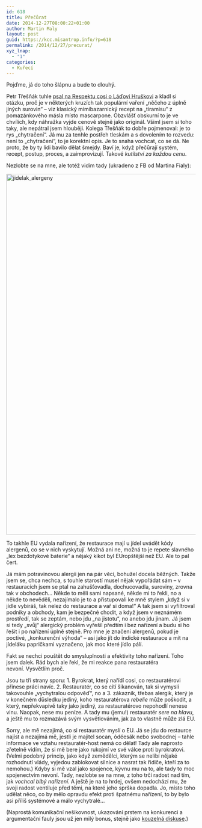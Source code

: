 ```yaml
---
id: 618
title: Přečůrat
date: 2014-12-27T08:00:22+01:00
author: Martin Maly
layout: post
guid: https://kcc.misantrop.info/?p=618
permalink: /2014/12/27/precurat/
xyz_lnap:
  - "1"
categories:
  - Kuřecí
---
```

Pojďme, já do toho šlápnu a bude to dlouhý.

Petr Třešňák tuhle [psal na Respektu cosi o Láďovi Hruškovi](https://respekt.ihned.cz/na-zdravi/c1-63285570-komu-chutna-lada-hruska) a kladl si otázku, proč je v některých kruzích tak populární vaření &#8222;něčeho z úplně jiných surovin&#8220; &#8211; viz klasický mimibazarnický recept na &#8222;tiramisu&#8220; z pomazánkového másla místo mascarpone. Obzvlášť obskurní to je ve chvílích, kdy náhražka vyjde cenově stejně jako originál. Všiml jsem si toho taky, ale nepátral jsem hlouběji. Kolega Třešňák to dobře pojmenoval: je to rys &#8222;chytračení&#8220;. Já mu za tenhle postřeh tleskám a s dovolením to rozvedu: není to &#8222;chytračení&#8220;, to je korektní opis. Je to snaha vochcat, co se dá. Ne proto, že by ty lidi bavilo dělat šmejdy. Baví je, když přečůrají systém, recept, postup, proces, a zaimprovizují. Takové _kutilství za každou cenu_.

Nezlobte se na mne, ale totéž vidím tady (ukradeno z FB od Martina Fialy):

[<img loading="lazy" class="alignnone size-full wp-image-619" src="https://kcc.misantrop.info/wp-content/uploads/sites/8/2014/12/jidelak_alergeny.jpg" alt="jidelak_alergeny" width="540" height="960" srcset="https://kcc.misantrop.info/wp-content/uploads/sites/8/2014/12/jidelak_alergeny.jpg 540w, https://kcc.misantrop.info/wp-content/uploads/sites/8/2014/12/jidelak_alergeny-169x300.jpg 169w" sizes="(max-width: 540px) 100vw, 540px" />](https://kcc.misantrop.info/wp-content/uploads/sites/8/2014/12/jidelak_alergeny.jpg)

To takhle EU vydala nařízení, že restaurace mají u jídel uvádět kódy alergenů, co se v nich vyskytují. Možná ani ne, možná to je repete slavného &#8222;lex bezdotykové baterie&#8220; a nějaký kikot byl EUropštější než EU. Ale to pal čert.

Já mám potravinovou alergii jen na pár věcí, bohužel docela běžných. Takže jsem se, chca nechca, s touhle starostí musel nějak vypořádat sám &#8211; v restauracích jsem se ptal na zahušťovadla, dochucovadla, suroviny, zrovna tak v obchodech&#8230; Někde to měli sami napsané, někde mi to řekli, no a někde to nevěděli, nezajímalo je to a přistupovali ke mně stylem &#8222;když si v jídle vybíráš, tak nelez do restaurace a vař si doma!&#8220; A tak jsem si vyfiltroval podniky a obchody, kam je bezpečné chodit, a když jsem v neznámém prostředí, tak se zeptám, nebo jdu &#8222;na jistotu&#8220;, no anebo jdu jinam. Já jsem si tedy &#8222;svůj&#8220; alergický problém vyřešil předtím i bez nařízení a budu si ho řešit i po nařízení úplně stejně. Pro mne je značení alergenů, pokud je poctivé, &#8222;konkurenční výhoda&#8220; &#8211; asi jako jít do indické restaurace a mít na jídeláku papričkami vyznačeno, jak moc které jídlo pálí.

Fakt se nechci pouštět do smysluplnosti a efektivity toho nařízení. Toho jsem dalek. Rád bych ale řekl, že mi reakce pana restauratéra nevoní. Vysvětlím proč.

Jsou tu tři strany sporu: 1. Byrokrat, který nařídí cosi, co restauratérovi přinese práci navíc. 2. Restauratér, co se cítí šikanován, tak si vymyslí takovouhle &#8222;vychytralou odpověď&#8220;, no a 3. zákazník, třebas alergik, který je v konečném důsledku jediný, koho restauratérova _rebelie_ může poškodit, a který, nepřekvapivě taky jako jediný, za restauratérovo nepohodlí nenese vinu. Naopak, nese mu peníze. A tady mu (jemu!) restauratér _sere na hlavu_, a ještě mu to rozmazává svým vysvětlováním, jak za to vlastně může zlá EU.

Sorry, ale mě nezajímá, co si restauratér myslí o EU. Já se jdu do restaurce najíst a nezajímá mě, jestli je majitel socan, ódéesák nebo svobodnej &#8211; tahle informace ve vztahu restauratér-host nemá co dělat! Tady ale naprosto zřetelně vidím, že si mě bere jako rukojmí ve své válce proti byrokratovi. (Velmi podobný princip, jako když zemědělci, kterým se nelíbí nějaké rozhodnutí vlády, vyjedou zablokovat silnice a nasrat tak řidiče, kteří za to nemohou.) Kdyby si mě vzal jako spojence, kývnu mu na to, ale tady to moc spojenectvím nevoní. Tady, nezlobte se na mne, z toho trčí radost nad tím, jak _vochcal blbý nařízení_. A ještě je na to hrdej, ovšem nedochází mu, že svoji radost ventiluje před těmi, na které jeho sprška dopadla. Jo, místo toho udělat něco, co by mělo opravdu efekt proti špatnému nařízení, to by bylo asi příliš systémové a málo vychytralé&#8230;

(Naprostá komunikační nešikovnost, ukazování prstem na konkurenci a argumentační fauly jsou už jen milý bonus, stejně jako [kouzelná diskuse](https://www.facebook.com/martin.c.fiala/posts/10202910310628910).)